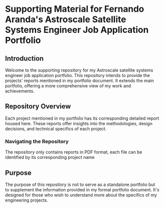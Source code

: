# Supporting Material for Fernando Aranda's Astroscale Satellite Systems Engineer Job Application Portfolio

## Introduction

Welcome to the supporting repository for my Astroscale satellite systems engineer job application portfolio. This repository intends to provide the projects' reports mentioned in my portfolio document. It extends the main portfolio, offering a more comprehensive view of my work and achievements.

## Repository Overview

Each project mentioned in my portfolio has its corresponding detailed report housed here. These reports offer insights into the methodologies, design decisions, and technical specifics of each project.

### Navigating the Repository

The repository only contains reports in PDF format, each file can be identified by its corresponding project name

## Purpose

The purpose of this repository is not to serve as a standalone portfolio but to supplement the information provided in my formal portfolio document. It's designed for those who wish to understand more about the specifics of my engineering projects.
